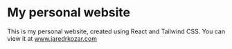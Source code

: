 # My personal website

This is my personal website, created using React and Tailwind CSS. You can view it at www.jaredrkozar.com
